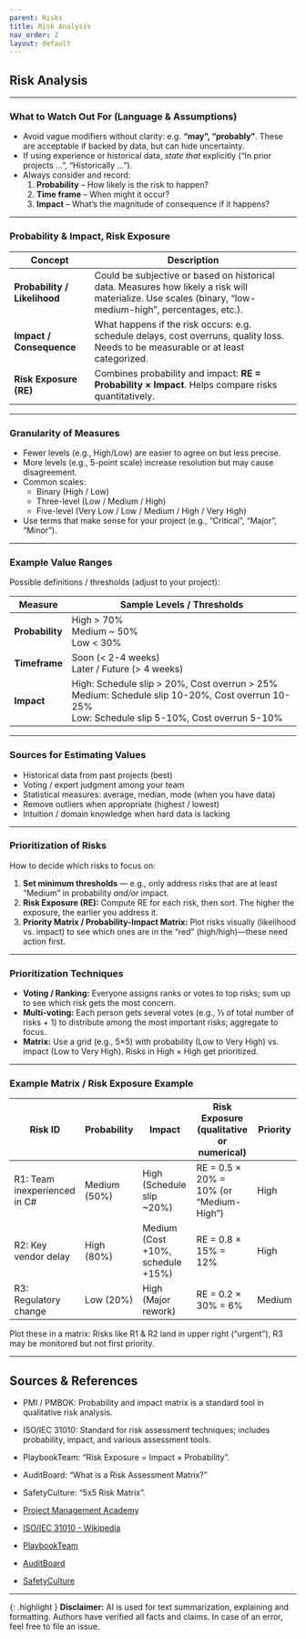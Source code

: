 ```yaml
---
parent: Risks
title: Risk Analysis
nav_order: 2
layout: default
---
```


## Risk Analysis

---

### What to Watch Out For (Language & Assumptions)

- Avoid vague modifiers without clarity: e.g. **“may”, “probably”**. These are acceptable if backed by data, but can hide uncertainty.
- If using experience or historical data, _state that_ explicitly (“In prior projects …”, “Historically …”).
- Always consider and record:
    1. **Probability** – How likely is the risk to happen?
    2. **Time frame** – When might it occur?
    3. **Impact** – What’s the magnitude of consequence if it happens?

---

### Probability & Impact, Risk Exposure

| Concept                    | Description                                                                                      |
|----------------------------|--------------------------------------------------------------------------------------------------|
| **Probability / Likelihood** | Could be subjective or based on historical data. Measures how likely a risk will materialize. Use scales (binary, “low-medium-high”, percentages, etc.). |
| **Impact / Consequence**     | What happens if the risk occurs: e.g. schedule delays, cost overruns, quality loss. Needs to be measurable or at least categorized. |
| **Risk Exposure (RE)**       | Combines probability and impact: **RE = Probability × Impact**. Helps compare risks quantitatively. |

---

### Granularity of Measures

- Fewer levels (e.g., High/Low) are easier to agree on but less precise.
- More levels (e.g., 5-point scale) increase resolution but may cause disagreement.
- Common scales:
    - Binary (High / Low)
    - Three-level (Low / Medium / High)
    - Five-level (Very Low / Low / Medium / High / Very High)
- Use terms that make sense for your project (e.g., “Critical”, “Major”, “Minor”).

---

### Example Value Ranges

Possible definitions / thresholds (adjust to your project):

| Measure        | Sample Levels / Thresholds                                  |
|--------------- |------------------------------------------------------------|
| **Probability**| High > 70% <br> Medium ~ 50% <br> Low < 30%                |
| **Timeframe**  | Soon (< 2-4 weeks) <br> Later / Future (> 4 weeks)         |
| **Impact**     | High: Schedule slip > 20%, Cost overrun > 25% <br> Medium: Schedule slip 10-20%, Cost overrun 10-25% <br> Low: Schedule slip 5-10%, Cost overrun 5-10% |

---

### Sources for Estimating Values

- Historical data from past projects (best)
- Voting / expert judgment among your team
- Statistical measures: average, median, mode (when you have data)
- Remove outliers when appropriate (highest / lowest)
- Intuition / domain knowledge when hard data is lacking

---

### Prioritization of Risks

How to decide which risks to focus on:

1. **Set minimum thresholds** — e.g., only address risks that are at least “Medium” in probability _and/or_ impact.
2. **Risk Exposure (RE):** Compute RE for each risk, then sort. The higher the exposure, the earlier you address it.
3. **Priority Matrix / Probability-Impact Matrix:** Plot risks visually (likelihood vs. impact) to see which ones are in the “red” (high/high)—these need action first.

---

### Prioritization Techniques

- **Voting / Ranking:** Everyone assigns ranks or votes to top risks; sum up to see which risk gets the most concern.
- **Multi-voting:** Each person gets several votes (e.g., ⅓ of total number of risks + 1) to distribute among the most important risks; aggregate to focus.
- **Matrix:** Use a grid (e.g., 5×5) with probability (Low to Very High) vs. impact (Low to Very High). Risks in High × High get prioritized.

---

### Example Matrix / Risk Exposure Example

| Risk ID                  | Probability     | Impact                       | Risk Exposure (qualitative or numerical) | Priority |
|--------------------------|-----------------|------------------------------|------------------------------------------|----------|
| R1: Team inexperienced in C# | Medium (50%)    | High (Schedule slip ~20%)     | RE = 0.5 × 20% = 10% (or “Medium-High”)  | High     |
| R2: Key vendor delay         | High (80%)      | Medium (Cost +10%, schedule +15%) | RE = 0.8 × 15% = 12%                     | High     |
| R3: Regulatory change        | Low (20%)       | High (Major rework)           | RE = 0.2 × 30% = 6%                      | Medium   |

Plot these in a matrix: Risks like R1 & R2 land in upper right (“urgent”), R3 may be monitored but not first priority.

---

## Sources & References

- PMI / PMBOK: Probability and impact matrix is a standard tool in qualitative risk analysis.  
- ISO/IEC 31010: Standard for risk assessment techniques; includes probability, impact, and various assessment tools.
- PlaybookTeam: “Risk Exposure = Impact × Probability”.
- AuditBoard: “What is a Risk Assessment Matrix?”
- SafetyCulture: “5x5 Risk Matrix”.

- [Project Management Academy](https://projectmanagementacademy.net/resources/blog/risk-matrix/?utm_source=chatgpt.com)
- [ISO/IEC 31010 - Wikipedia](https://en.wikipedia.org/wiki/ISO/IEC_31010?utm_source=chatgpt.com)
- [PlaybookTeam](https://playbookteam.com/resources/blog/calculate-risk-exposure?utm_source=chatgpt.com)
- [AuditBoard](https://auditboard.com/blog/what-is-a-risk-assessment-matrix?utm_source=chatgpt.com)
- [SafetyCulture](https://safetyculture.com/topics/risk-assessment/5x5-risk-matrix/?utm_source=chatgpt.com)

---

{: .highlight }
**Disclaimer:** AI is used for text summarization, explaining and formatting. Authors have verified all facts and claims. In case of an error, feel free to file an issue.
